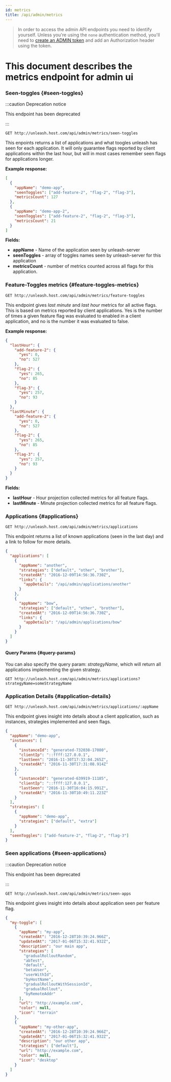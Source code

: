 ```yaml
---
id: metrics
title: /api/admin/metrics
---
```


> In order to access the admin API endpoints you need to identify yourself. Unless you're using the `none` authentication method, you'll need to [create an ADMIN token](/how-to/how-to-create-api-tokens) and add an Authorization header using the token.

# This document describes the metrics endpoint for admin ui

### Seen-toggles {#seen-toggles}
:::caution Deprecation notice

This endpoint has been deprecated

:::

`GET http://unleash.host.com/api/admin/metrics/seen-toggles`

This enpoints returns a list of applications and what toogles unleash has seen for each application. It will only guarantee flags reported by client applications within the last hour, but will in most cases remember seen flags for applications longer.

**Example response:**

```json
[
  {
    "appName": "demo-app",
    "seenToggles": ["add-feature-2", "flag-2", "flag-3"],
    "metricsCount": 127
  },
  {
    "appName": "demo-app-2",
    "seenToggles": ["add-feature-2", "flag-2", "flag-3"],
    "metricsCount": 21
  }
]
```

**Fields:**

- **appName** - Name of the application seen by unleash-server
- **seenToggles** - array of toggles names seen by unleash-server for this application
- **metricsCount** - number of metrics counted across all flags for this application.

### Feature-Toggles metrics {#feature-toggles-metrics}

`GET http://unleash.host.com/api/admin/metrics/feature-toggles`

This endpoint gives _last minute_ and _last hour_ metrics for all active flags. This is based on metrics reported by client applications. Yes is the number of times a given feature flag was evaluated to enabled in a client application, and no is the number it was evaluated to false.

**Example response:**

```json
{
  "lastHour": {
    "add-feature-2": {
      "yes": 0,
      "no": 527
    },
    "flag-2": {
      "yes": 265,
      "no": 85
    },
    "flag-3": {
      "yes": 257,
      "no": 93
    }
  },
  "lastMinute": {
    "add-feature-2": {
      "yes": 0,
      "no": 527
    },
    "flag-2": {
      "yes": 265,
      "no": 85
    },
    "flag-3": {
      "yes": 257,
      "no": 93
    }
  }
}
```

**Fields:**

- **lastHour** - Hour projection collected metrics for all feature flags.
- **lastMinute** - Minute projection collected metrics for all feature flags.

### Applications {#applications}

`GET http://unleash.host.com/api/admin/metrics/applications`

This endpoint returns a list of known applications (seen in the last day) and a link to follow for more details.

```json
{
  "applications": [
    {
      "appName": "another",
      "strategies": ["default", "other", "brother"],
      "createdAt": "2016-12-09T14:56:36.730Z",
      "links": {
        "appDetails": "/api/admin/applications/another"
      }
    },
    {
      "appName": "bow",
      "strategies": ["default", "other", "brother"],
      "createdAt": "2016-12-09T14:56:36.730Z",
      "links": {
        "appDetails": "/api/admin/applications/bow"
      }
    }
  ]
}
```

#### Query Params {#query-params}

You can also specify the query param: _strategyName_, which will return all applications implementing the given strategy.

`GET http://unleash.host.com/api/admin/metrics/applications?strategyName=someStrategyName`

### Application Details {#application-details}

`GET http://unleash.host.com/api/admin/metrics/applications/:appName`

This endpoint gives insight into details about a client application, such as instances, strategies implemented and seen flags.

```json
{
  "appName": "demo-app",
  "instances": [
    {
      "instanceId": "generated-732038-17080",
      "clientIp": "::ffff:127.0.0.1",
      "lastSeen": "2016-11-30T17:32:04.265Z",
      "createdAt": "2016-11-30T17:31:08.914Z"
    },
    {
      "instanceId": "generated-639919-11185",
      "clientIp": "::ffff:127.0.0.1",
      "lastSeen": "2016-11-30T16:04:15.991Z",
      "createdAt": "2016-11-30T10:49:11.223Z"
    }
  ],
  "strategies": [
    {
      "appName": "demo-app",
      "strategies": ["default", "extra"]
    }
  ],
  "seenToggles": ["add-feature-2", "flag-2", "flag-3"]
}
```

### Seen applications {#seen-applications}

:::caution Deprecation notice

This endpoint has been deprecated

:::

`GET http://unleash.host.com/api/admin/metrics/seen-apps`

This endpoint gives insight into details about application seen per feature flag.

```json
{
  "my-toggle": [
    {
      "appName": "my-app",
      "createdAt": "2016-12-28T10:39:24.966Z",
      "updatedAt": "2017-01-06T15:32:41.932Z",
      "description": "our main app",
      "strategies": [
        "gradualRolloutRandom",
        "abTest",
        "default",
        "betaUser",
        "userWithId",
        "byHostName",
        "gradualRolloutWithSessionId",
        "gradualRollout",
        "byRemoteAddr"
      ],
      "url": "http://example.com",
      "color": null,
      "icon": "terrain"
    },
    {
      "appName": "my-other-app",
      "createdAt": "2016-12-28T10:39:24.966Z",
      "updatedAt": "2017-01-06T15:32:41.932Z",
      "description": "our other app",
      "strategies": ["default"],
      "url": "http://example.com",
      "color": null,
      "icon": "desktop"
    }
  ]
}
```
